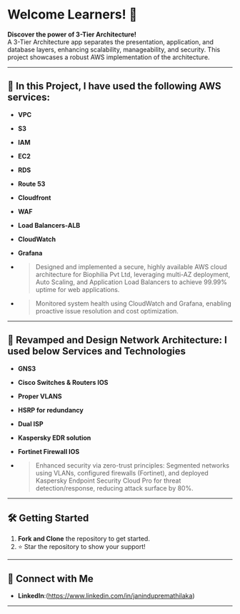# Welcome Learners! 👋

**Discover the power of 3-Tier Architecture!**  
A 3-Tier Architecture app separates the presentation, application, and database layers, enhancing scalability, manageability, and security. This project showcases a robust AWS implementation of the architecture.

---


## 🚀 **In this Project, I have used the following AWS services:**

- **VPC**  
- **S3**  
- **IAM**  
- **EC2**  
- **RDS**  
- **Route 53**
- **Cloudfront**
- **WAF**
- **Load Balancers-ALB**
- **CloudWatch**
- **Grafana**


- > Designed and implemented a secure, highly available AWS cloud architecture for Biophilia Pvt Ltd, leveraging multi-AZ deployment, Auto Scaling, and Application Load Balancers to achieve 99.99% uptime for web applications.
- > Monitored system health using CloudWatch and Grafana, enabling proactive issue resolution and cost optimization.


---

  
## 🚀 **Revamped and Design Network Architecture: I used below Services and Technologies**

- **GNS3**
- **Cisco Switches & Routers IOS**
- **Proper VLANS**
- **HSRP for redundancy**
- **Dual ISP**
- **Kaspersky EDR solution**
- **Fortinet Firewall IOS**



- > Enhanced security via zero-trust principles: Segmented networks using VLANs, configured firewalls (Fortinet), and deployed Kaspersky Endpoint Security Cloud Pro for threat detection/response, reducing attack surface by 80%.


---

## 🛠️ **Getting Started**

1. **Fork and Clone** the repository to get started.  
2. ⭐ Star the repository to show your support!

---

## 📌 **Connect with Me**  
- **LinkedIn**:(https://www.linkedin.com/in/janindupremathilaka)
   
---



